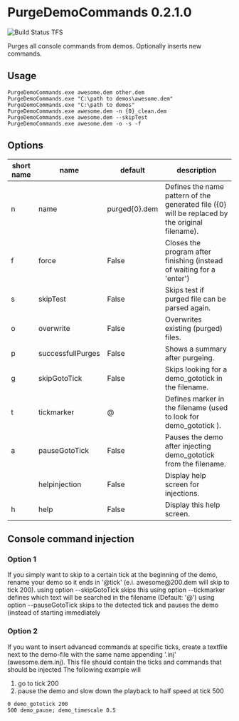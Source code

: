 # PurgeDemoCommands 0.2.1.0 #
![Build Status TFS](https://icebaer.visualstudio.com/_apis/public/build/definitions/ac1a498c-b249-4218-bfb0-f73b6a210fd7/6/badge)

Purges all console commands from demos. Optionally inserts new commands.
## Usage ##
``` 
PurgeDemoCommands.exe awesome.dem other.dem
PurgeDemoCommands.exe "C:\path to demos\awesome.dem"
PurgeDemoCommands.exe "C:\path to demos"
PurgeDemoCommands.exe awesome.dem -n {0}_clean.dem
PurgeDemoCommands.exe awesome.dem --skipTest
PurgeDemoCommands.exe awesome.dem -o -s -f
```
## Options ##

short name | name | default | description
-------------|--------|---------|-------------
n |name | purged\{0}.dem | Defines the name pattern of the generated file ({0} will be replaced by the original filename).
f | force | False | Closes the program after finishing (instead of waiting for a 'enter')
s | skipTest | False | Skips test if purged file can be parsed again.
o | overwrite | False | Overwrites existing (purged) files.
p | successfullPurges | False | Shows a summary after purgeing.
g | skipGotoTick | False | Skips looking for a demo_gototick in the filename.
t | tickmarker | @ | Defines marker in the filename (used to look for demo_gototick ).
a | pauseGotoTick | False | Pauses the demo after injecting demo_gototick from the filename.
&nbsp; | helpinjection | False | Display help screen for injections.
h | help | False | Display this help screen.

## Console command injection ##
### Option 1 ###
If you simply want to skip to a certain tick at the beginning of the demo, rename your demo so it ends in '@<span></span>tick' (e.i. awesome@<span></span>200.dem will skip to tick 200).
using option --skipGotoTick skips this
using option --tickmarker defines which text will be searched in the filename (Default: '@')
using option --pauseGotoTick skips to the detected tick and pauses the demo (instead of starting immediately

### Option 2 ###
If you want to insert advanced commands at specific ticks, create a textfile next to the demo-file with the same name appending '.inj' (awesome.dem.inj).
This file should contain the ticks and commands that should be injected
The following example will
1. go to tick 200
2. pause the demo and slow down the playback to half speed at tick 500
```
0 demo_gototick 200
500 demo_pause; demo_timescale 0.5
```
